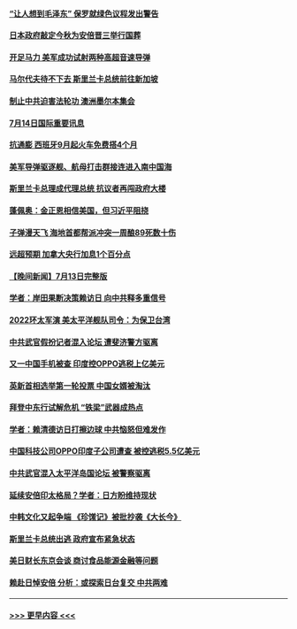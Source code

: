 #### [“让人想到毛泽东” 保罗就绿色议程发出警告](../pages/prog202/a103479066.md?t=07142151) 
#### [日本政府敲定今秋为安倍晋三举行国葬](../pages/prog202/a103479020.md?t=07142151) 
#### [开足马力 美军成功试射两种高超音速导弹](../pages/prog202/a103479071.md?t=07142151) 
#### [马尔代夫待不下去 斯里兰卡总统前往新加坡](../pages/prog202/a103479057.md?t=07142151) 
#### [制止中共迫害法轮功 澳洲墨尔本集会](../pages/prog202/a103479031.md?t=07142151) 
#### [7月14日国际重要讯息](../pages/prog202/a103479027.md?t=07142151) 
#### [抗通膨 西班牙9月起火车免费搭4个月](../pages/prog202/a103479007.md?t=07142151) 
#### [美军导弹驱逐舰、航母打击群接连进入南中国海](../pages/prog202/a103478992.md?t=07142151) 
#### [斯里兰卡总理成代理总统 抗议者再闯政府大楼](../pages/prog202/a103478940.md?t=07142151) 
#### [蓬佩奥：金正恩相信美国，但习近平阻挠](../pages/prog202/a103478928.md?t=07142151) 
#### [子弹漫天飞 海地首都帮派冲突一周酿89死数十伤](../pages/prog202/a103478901.md?t=07142151) 
#### [远超预期 加拿大央行加息1个百分点](../pages/prog202/a103478855.md?t=07142151) 
#### [【晚间新闻】7月13日完整版](../pages/prog202/a103478796.md?t=07142151) 
#### [学者：岸田果断决策赖访日 向中共释多重信号](../pages/prog202/a103478860.md?t=07142151) 
#### [2022环太军演 美太平洋舰队司令：为保卫台湾](../pages/prog202/a103478842.md?t=07142151) 
#### [中共武官假扮记者混入论坛 遭斐济警方驱离](../pages/prog202/a103478844.md?t=07142151) 
#### [又一中国手机被查 印度控OPPO逃税上亿美元](../pages/prog202/a103478735.md?t=07142151) 
#### [英新首相选举第一轮投票 中国女婿被淘汰](../pages/prog202/a103478737.md?t=07142151) 
#### [拜登中东行试解危机 “铁梁”武器成热点](../pages/prog202/a103478743.md?t=07142151) 
#### [学者：赖清德访日打擦边球 中共恼怒但难发作](../pages/prog202/a103478665.md?t=07142151) 
#### [中国科技公司OPPO印度子公司遭查 被控逃税5.5亿美元](../pages/prog202/a103478641.md?t=07142151) 
#### [中共武官混入太平洋岛国论坛 被警察驱离](../pages/prog202/a103478612.md?t=07142151) 
#### [延续安倍印太格局？学者：日方盼维持现状](../pages/prog202/a103478525.md?t=07142151) 
#### [中韩文化又起争端 《珍馐记》被批抄袭《大长今》](../pages/prog202/a103478539.md?t=07142151) 
#### [斯里兰卡总统出逃 政府宣布紧急状态](../pages/prog202/a103478523.md?t=07142151) 
#### [美日财长东京会谈 商讨食品能源金融等问题](../pages/prog202/a103477680.md?t=07142151) 
#### [赖赴日悼安倍 分析：或探索日台复交 中共两难](../pages/prog202/a103478227.md?t=07142151) 

----
#### [ >>> 更早内容 <<< ](../indexes/prog202-earlier.md)
